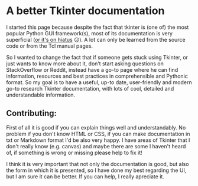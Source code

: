 # A better Tkinter documentation

I started this page because despite the fact that tkinter is (one of) the most popular Python GUI framework(s), most of its documentation is very superficial ([or it's on hiatus](https://effbot.org/) 😕). A lot can only be learned from the source code or from the Tcl manual pages.

So I wanted to change the fact that if someone gets stuck using Tkinter, or just wants to know more about it, don’t start asking questions on StackOverflow or Reddit, instead have a go-to page where he can find information, resources and best practices in comprehensible and Pythonic format.
So my goal is to have a useful, up-to date, user-friendly and modern go-to research Tkinter documentation, with lots of cool, detailed and understandable information.

## Contributing:
First of all it is good if you can explain things well and understandably. No problem if you don't know HTML or CSS, if you can make documentation in txt or Markdown format I'd be also very happy. I have areas of Tkinter that I don't really know (e.g. canvas) and maybe there are some I haven't heard of, if something is wrong or missing please help to fix it!

I think it is very important that not only the documentation is good, but also the form in which it is presented, so I have done my best regarding the UI, but I am sure it can be better. If you can help, I really apreciate it.

